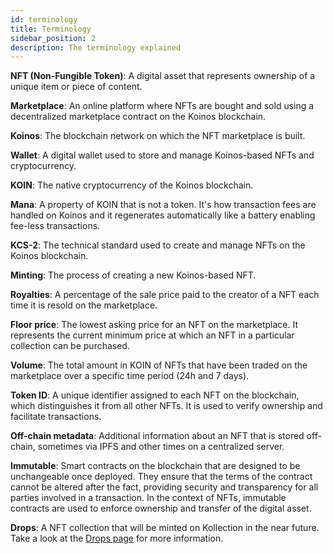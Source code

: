 ```yaml
---
id: terminology
title: Terminology
sidebar_position: 2
description: The terminology explained
---
```


**NFT (Non-Fungible Token)**: A digital asset that represents ownership of a unique item or piece of content.

**Marketplace**: An online platform where NFTs are bought and sold using a decentralized marketplace contract on the Koinos blockchain.

**Koinos**: The blockchain network on which the NFT marketplace is built.

**Wallet**: A digital wallet used to store and manage Koinos-based NFTs and cryptocurrency.

**KOIN**: The native cryptocurrency of the Koinos blockchain.

**Mana**: A property of KOIN that is not a token. It's how transaction fees are handled on Koinos and it regenerates automatically like a battery enabling fee-less transactions.

**KCS-2**: The technical standard used to create and manage NFTs on the Koinos blockchain.

**Minting**: The process of creating a new Koinos-based NFT.

**Royalties**: A percentage of the sale price paid to the creator of a NFT each time it is resold on the marketplace.

**Floor price**: The lowest asking price for an NFT on the marketplace. It represents the current minimum price at which an NFT in a particular collection can be purchased.

**Volume**: The total amount in KOIN of NFTs that have been traded on the marketplace over a specific time period (24h and 7 days).

**Token ID**: A unique identifier assigned to each NFT on the blockchain, which distinguishes it from all other NFTs. It is used to verify ownership and facilitate transactions.

**Off-chain metadata**: Additional information about an NFT that is stored off-chain, sometimes via IPFS and other times on a centralized server.

**Immutable**: Smart contracts on the blockchain that are designed to be unchangeable once deployed. They ensure that the terms of the contract cannot be altered after the fact, providing security and transparency for all parties involved in a transaction. In the context of NFTs, immutable contracts are used to enforce ownership and transfer of the digital asset.

**Drops**: A NFT collection that will be minted on Kollection in the near future. Take a look at the [Drops page](drops.md) for more information.
